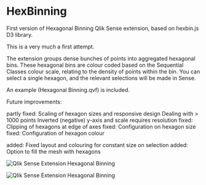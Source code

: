 HexBinning
==========
First version of Hexagonal Binning Qlik Sense extension, based on hexbin.js D3 library.

This is a very much a first attempt.

The extension groups dense bunches of points into aggregated hexagonal bins.  These hexagonal bins are colour coded based on the Sequential Classes colour scale, relating to the density of points within the bin.  You can select a single hexagon, and the relevant selections will be made in Sense.

An example (Hexagonal Binning.qvf) is included.

Future improvements:

partly fixed: Scaling of hexagon sizes and responsive design
Dealing with > 1000 points
Inverted (negative) y-axis and scale requires resolution
fixed: Clipping of hexagons at edge of axes
fixed: Configuration on hexagon size
fixed: Configuration of hexagon colour

added: Fixed layout and colouring for constant size on selection
added: Option to fill the mesh with hexagons

![Qlik Sense Extension Hexagonal Binning](hexabin1.PNG)

![Qlik Sense Extension Hexagonal Binning](hexabin2.PNG)
